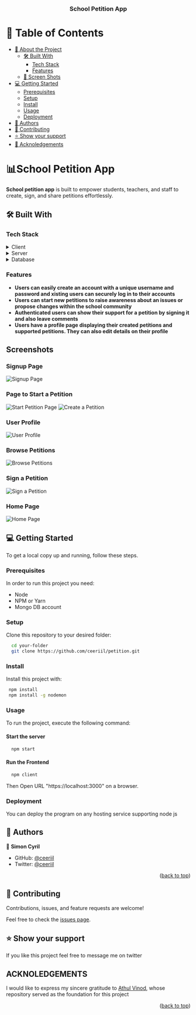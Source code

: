 <div align="center">
  <h3><b>School Petition App</b></h3>

</div>

<!-- TABLE OF CONTENTS -->

# 📗 Table of Contents

- [📖 About the Project](#about-project)
  - [🛠 Built With](#built-with)
    - [Tech Stack](#tech-stack)
    - [Features](#key-features)
  - [🚀 Screen Shots](#screen-shots)
- [💻 Getting Started](#getting-started)
  - [Prerequisites](#prerequisites)
  - [Setup](#setup)
  - [Install](#install)
  - [Usage](#usage)
  - [Deployment](#deployment)
- [👥 Authors](#authors)
- [🤝 Contributing](#contributing)
- [⭐️ Show your support](#support)
- [📝 Acknoledgements](#acknolegdements)

<!-- PROJECT DESCRIPTION -->

# 📊School Petition App <a name="about-project"></a>

**School petition app** is built to empower students, teachers, and staff to create, sign, and share petitions effortlessly.

## 🛠 Built With <a name="built-with"></a>

### Tech Stack <a name="tech-stack"></a>

<details>
  <summary>Client</summary>
  <ul>
    <li><a href="https://react.dev/">React JS</a></li>
  </ul>
</details>

<details>
  <summary>Server</summary>
  <ul>
    <li><a href="https://expressjs.com/">Express.js</a></li>
    <li><a href="https://nodejs.dev/en/learn/">Node js</a></li>
  </ul>
</details>

<details>
<summary>Database</summary>
  <ul>
    <li><a href="https://www.mongodb.com/">Mongo DB</a></li>
  </ul>
</details>

<!-- Features -->

### Features <a name="key-features"></a>

- **Users can easily create an account with a unique username and password and xisting users can securely log in to their accounts**
- **Users can start new petitions to raise awareness about an issues or propose changes within the school community**
- **Authenticated users can show their support for a petition by signing it and also leave comments**
- **Users have a profile page displaying their created petitions and supported petitions. They can also edit details on their profile**

<!-- SCREENSHOTS -->

## Screenshots <a name="screenshots"></a>

### Signup Page

![Signup Page](https://imgur.com/z6WUeHD.png)

### Page to Start a Petition

![Start Petition Page](https://imgur.com/qWq77F0.png)
![Create a Petition](https://imgur.com/W5UFHDd.png)

### User Profile

![User Profile](https://imgur.com/Io4SJWO.png)

### Browse Petitions

![Browse Petitions](https://imgur.com/zrvKCYk.png)

### Sign a Petition

![Sign a Petition](https://imgur.com/dhuYMMy.png)

### Home Page

![Home Page](https://imgur.com/c93b4Qr.png)

<!-- GETTING STARTED -->

## 💻 Getting Started <a name="getting-started"></a>

To get a local copy up and running, follow these steps.

### Prerequisites

In order to run this project you need:

- Node
- NPM or Yarn
- Mongo DB account
<!--
Example command:

```sh
 gem install rails
```

-->

### Setup

Clone this repository to your desired folder:

```sh
  cd your-folder
  git clone https://github.com/ceeriil/petition.git
```

### Install

Install this project with:

```sh
 npm install
 npm install -g nodemon
```

### Usage

To run the project, execute the following command:

#### Start the server

```sh
  npm start
```

#### Run the Frontend

```sh
  npm client
```

Then Open URL "https://localhost:3000" on a browser.

### Deployment

You can deploy the program on any hosting service supporting node js

<!-- AUTHORS -->

## 👥 Authors <a name="authors"></a>

👤 **Simon Cyril**

- GitHub: [@ceeriil](https://github.com/ceeriil)
- Twitter: [@ceeriil](https://twitter.com/ceeriil)

<p align="right">(<a href="#readme-top">back to top</a>)</p>

<!-- CONTRIBUTING -->

## 🤝 Contributing <a name="contributing"></a>

Contributions, issues, and feature requests are welcome!

Feel free to check the [issues page](/issues/).

<!-- SUPPORT -->

## ⭐️ Show your support <a name="support"></a>

If you like this project feel free to message me on twitter

<!-- ACKNOWLEDGEMENTS -->

## ACKNOLEDGEMENTS <a name="acknolegements"></a>

I would like to express my sincere gratitude to [Athul Vinod](https://github.com/DevAthul-88), whose repository served as the foundation for this project

<p align="right">(<a href="#readme-top">back to top</a>)</p>
